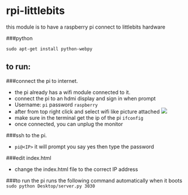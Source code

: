 # rpi-littlebits
this module is to have a raspberry pi connect to littlebits hardware

###python
```
sudo apt-get install python-webpy
```

## to run:
###connect the pi to internet.
* the pi already has a wifi module connected to it.
* connect the pi to an hdmi display and sign in when prompt
* Username: `pi` password `raspberry`
* after from top right click and select wifi like picture attached ![](http://kll.engineering-news.org/kllfusion01/downloads/RPI_dhcpcd_conf.png)
* make sure in the terminal get the ip of the pi `ifconfig`
* once connected, you can unplug the monitor 

###ssh to the pi. 
* `pi@<IP>` it will prompt you say yes then type the password


###edit index.html
* change the index.html file to the correct IP address 

###to run
the pi runs the following command automatically when it boots
`sudo python Desktop/server.py 3030`
